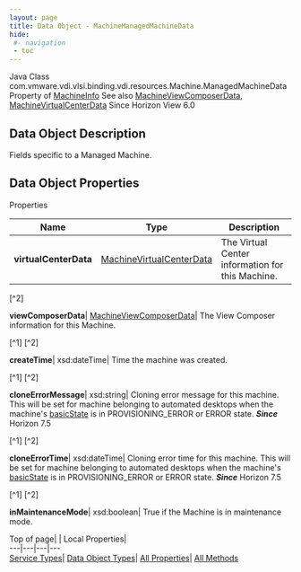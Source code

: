 ```yaml
---
layout: page
title: Data Object - MachineManagedMachineData
hide:
 #- navigation
 - toc
---
```






Java Class
    com.vmware.vdi.vlsi.binding.vdi.resources.Machine.ManagedMachineData
Property of
     [MachineInfo](vdi.resources.Machine.MachineInfo.md#field_detail)
See also
     [MachineViewComposerData](vdi.resources.Machine.ViewComposerData.md), [MachineVirtualCenterData](vdi.resources.Machine.VirtualCenterData.md)
Since 
    Horizon View 6.0

## Data Object Description 

Fields specific to a Managed Machine. 

## Data Object Properties

Properties

Name |  Type |  Description   
---|---|---  
**virtualCenterData**| [MachineVirtualCenterData](vdi.resources.Machine.VirtualCenterData.md)|  The Virtual Center information for this Machine.   


[^2]

  
**viewComposerData**| [MachineViewComposerData](vdi.resources.Machine.ViewComposerData.md)|  The View Composer information for this Machine.   


[^1]
[^2]

  
**createTime**|  xsd:dateTime|  Time the machine was created.   


[^1]
[^2]

  
**cloneErrorMessage**|  xsd:string|  Cloning error message for this machine. This will be set for machine belonging to automated desktops when the machine's [basicState](vdi.resources.Machine.MachineBase.md#basicState) is in PROVISIONING_ERROR or ERROR state.  **_Since_** Horizon 7.5  


[^1]
[^2]

  
**cloneErrorTime**|  xsd:dateTime|  Cloning error time for this machine. This will be set for machine belonging to automated desktops when the machine's [basicState](vdi.resources.Machine.MachineBase.md#basicState) is in PROVISIONING_ERROR or ERROR state.  **_Since_** Horizon 7.5  


[^1]
[^2]

  
**inMaintenanceMode**|  xsd:boolean|  True if the Machine is in maintenance mode.   
  
  
  
Top of page| | Local Properties|   
---|---|---|---  
[Service Types](index-mo_types.md)| [Data Object Types](index-do_types.md)| [All Properties](index-properties.md)| [All Methods](index-methods.md)  
  
  

